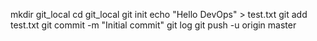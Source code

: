 mkdir git_local
cd git_local
git init
echo "Hello DevOps" > test.txt
git add test.txt
git commit -m "Initial commit"
git log
git push -u origin master

